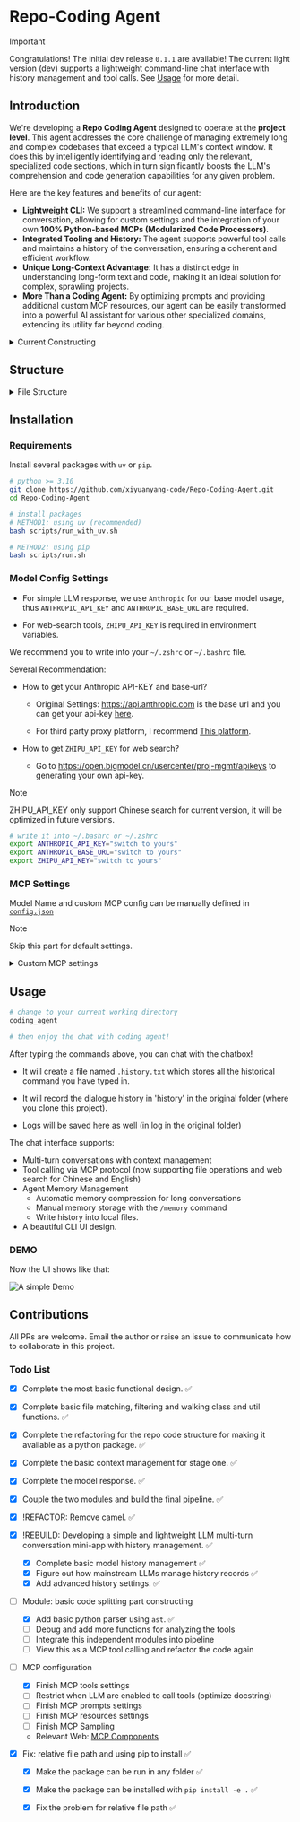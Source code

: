 # Repo-Coding Agent

> [!IMPORTANT]
> Congratulations! The initial dev release `0.1.1` are available! The current light version (dev) supports a lightweight command-line chat interface with history management and tool calls. See [Usage](#release) for more detail.

## Introduction

We're developing a **Repo Coding Agent** designed to operate at the **project level**. This agent addresses the core challenge of managing extremely long and complex codebases that exceed a typical LLM's context window. It does this by intelligently identifying and reading only the relevant, specialized code sections, which in turn significantly boosts the LLM's comprehension and code generation capabilities for any given problem.

Here are the key features and benefits of our agent:

* **Lightweight CLI:** We support a streamlined command-line interface for conversation, allowing for custom settings and the integration of your own **100% Python-based MCPs (Modularized Code Processors)**.
* **Integrated Tooling and History:** The agent supports powerful tool calls and maintains a history of the conversation, ensuring a coherent and efficient workflow.
* **Unique Long-Context Advantage:** It has a distinct edge in understanding long-form text and code, making it an ideal solution for complex, sprawling projects.
* **More Than a Coding Agent:** By optimizing prompts and providing additional custom MCP resources, our agent can be easily transformed into a powerful AI assistant for various other specialized domains, extending its utility far beyond coding.

<details>

<summary>Current Constructing</summary>

Stage I: We want to let LLM accept the full content for all lines of code of the repository, which can better improve the comprehension of overall code for LLM. ✅

Stage II: Refactor the code & add basic code splitting tools. ✅

Stage III: Integrating more MCP configs and MCP tools for code splitting

- Optimize pyparser and inspector for MCP tools

- build final coding agent pipeline

- Add more MCP configs, including MCP prompt, resources and sampling.

Maybe in the next stage:

- Add frontend components (HTML & CSS & JavaScripts)

See [Todo List](#todo-list) for more information.

</details>


## Structure

<details>

<summary>File Structure</summary>

```bash
.
├── CodingAgent
│   ├── __init__.py
│   ├── config.py                   # writing and reading config settings
│   ├── config.yaml                 # config file for permanent settings 
│   ├── inspector                   # inspector module for inspecting code structure
│   │   ├── __init__.py
│   │   └── context_manager.py      
│   ├── llm                         # core component: LLM response with MCP
│   │   ├── __init__.py
│   │   ├── agent                   # basic chatting structure
│   │   │   ├── base_chat.py        # basic chat, including UserChat and BaseChat
│   │   │   ├── client_chat.py      # chat settings for MCPChatBox
│   │   │   └── memory.py           # memory modules for llm response
│   │   ├── config.json             # LLM config settings (model_name, MCP)
│   │   ├── mcp_tool_integrate.py   # scripts for launching MCP tools
│   │   ├── tools                   # MCP tools
│   │   │   ├── file_ops.py         # default MCP tools for file operations
│   │   │   └── web_search.py       # default MCP tools for web search
│   │   └── utils.py
│   ├── main.py                     # main entry part for the programme
│   ├── pyparser                    # independent module: analyzing python code structure
│   │   ├── README.md
│   │   ├── example
│   │   │   └── example.py
│   │   ├── parser.py               # main function for parsing
│   │   ├── result
│   │   │   └── test.json
│   │   └── test
│   │       ├── test_backward_compatibility.py
│   │       └── test_programmatic.py
│   └── utils
│       ├── __init__.py
│       └── logging_info.py         # logger module
├── LICENSE
├── README.md
├── pyproject.toml
├── requirements.txt
├── scripts                         # requirements installation scripts
│   ├── run.sh                      # method with pip
│   └── run_with_uv.sh              # method with uv
└── uv.lock
```

</details>

## Installation

### Requirements

Install several packages with `uv` or `pip`.

```bash
# python >= 3.10
git clone https://github.com/xiyuanyang-code/Repo-Coding-Agent.git
cd Repo-Coding-Agent

# install packages
# METHOD1: using uv (recommended)
bash scripts/run_with_uv.sh

# METHOD2: using pip
bash scripts/run.sh
```

### Model Config Settings

- For simple LLM response, we use `Anthropic` for our base model usage, thus `ANTHROPIC_API_KEY` and `ANTHROPIC_BASE_URL` are required.

- For web-search tools, `ZHIPU_API_KEY` is required in environment variables. 

We recommend you to write into your `~/.zshrc` or `~/.bashrc` file.

Several Recommendation:

- How to get your Anthropic API-KEY and base-url?
    - Original Settings: https://api.anthropic.com is the base url and you can get your api-key [here](https://docs.anthropic.com/en/home).

    - For third party proxy platform, I recommend [This platform](https://platform.closeai-asia.com/).

- How to get `ZHIPU_API_KEY` for web search?
    - Go to https://open.bigmodel.cn/usercenter/proj-mgmt/apikeys to generating your own api-key.

> [!Note]
> ZHIPU_API_KEY only support Chinese search for current version, it will be optimized in future versions.

```bash
# write it into ~/.bashrc or ~/.zshrc
export ANTHROPIC_API_KEY="switch to yours"
export ANTHROPIC_BASE_URL="switch to yours"
export ZHIPU_API_KEY="switch to yours"
```

### MCP Settings

Model Name and custom MCP config can be manually defined in [`config.json`](../llm/config.json)

> [!Note]
> Skip this part for default settings.

<details>

<summary> Custom MCP settings

</summary>

```json
{
    "model": {
        "model_name": [
            "claude-3-5-haiku-20241022",
            "claude-sonnet-4-20250514",
            // you can add more here...
            // the default calling sequence is by index.
        ]
    },
    "servers": {
        "tools": {
            "command": "uv",
            "args": [
                "run",
                "/home/user/CodingAgent/llm/mcp_tool_integrate.py"
            ]
        }
    }
}
```

- If you want to customize your own MCP-tools, write functions and pretty docstring in `./CodingAgent/llm/tools` folder, and MCP server will automatically grasp all the functions and view them as available tools. 

- For Current supported tools, see [this docs](./CodingAgent/llm/tools/README.md).

</details>

## Usage

```bash
# change to your current working directory
coding_agent

# then enjoy the chat with coding agent!
```

After typing the commands above, you can chat with the chatbox! 

- It will create a file named `.history.txt` which stores all the historical command you have typed in. 

- It will record the dialogue history in 'history' in the original folder (where you clone this project). 

- Logs will be saved here as well (in log in the original folder)


The chat interface supports:
- Multi-turn conversations with context management
- Tool calling via MCP protocol (now supporting file operations and web search for Chinese and English)
- Agent Memory Management
    - Automatic memory compression for long conversations
    - Manual memory storage with the `/memory` command
    - Write history into local files.
- A beautiful CLI UI design.


### DEMO

Now the UI shows like that:

![A simple Demo](https://github.com/xiyuanyang-code/Repo-Coding-Agent/blob/master/assets/imgs/ui_initial.png)


## Contributions

All PRs are welcome. Email the author or raise an issue to communicate how to collaborate in this project.

### Todo List

- [x] Complete the most basic functional design. ✅
- [x] Complete basic file matching, filtering and walking class and util functions. ✅
- [x] Complete the refactoring for the repo code structure for making it available as a python package. ✅
- [x] Complete the basic context management for stage one. ✅
- [x] Complete the model response. ✅
- [x] Couple the two modules and build the final pipeline. ✅
- [x] !REFACTOR: Remove camel. ✅
- [x] !REBUILD: Developing a simple and lightweight LLM multi-turn conversation mini-app with history management. ✅
    - [x] Complete basic model history management ✅
    - [x] Figure out how mainstream LLMs manage history records ✅
    - [x] Add advanced history settings. ✅
- [ ] Module: basic code splitting part constructing
    - [x] Add basic python parser using `ast`. ✅
    - [ ] Debug and add more functions for analyzing the tools
    - [ ] Integrate this independent modules into pipeline
    - [ ] View this as a MCP tool calling and refactor the code again
- [ ] MCP configuration
    - [x] Finish MCP tools settings
    - [ ] Restrict when LLM are enabled to call tools (optimize docstring)
    - [ ] Finish MCP prompts settings
    - [ ] Finish MCP resources settings
    - [ ] Finish MCP Sampling
    - Relevant Web: [MCP Components](https://huggingface.co/learn/mcp-course/en/unit1/key-concepts)

- [x] Fix: relative file path and using pip to install ✅
    - [x] Make the package can be run in any folder ✅
    - [x] Make the package can be installed with `pip install -e .` ✅
    - [x] Fix the problem for relative file path ✅

